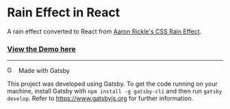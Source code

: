# Rain Effect in React

A rain effect converted to React from [Aaron Rickle's CSS Rain Effect](https://codepen.io/arickle/pen/XKjMZY).

### [View the Demo here](https://andreareed.github.io/rain/)

---

<img alt="Gatsby" src="https://www.gatsbyjs.org/monogram.svg" width="15" /> &nbsp; Made with Gatsby

This project was developed using Gatsby. To get the code running on your machine, install Gatsby with `npm install -g gatsby-cli` and then run `gatsby develop`. Refer to https://www.gatsbyjs.org for further information.
